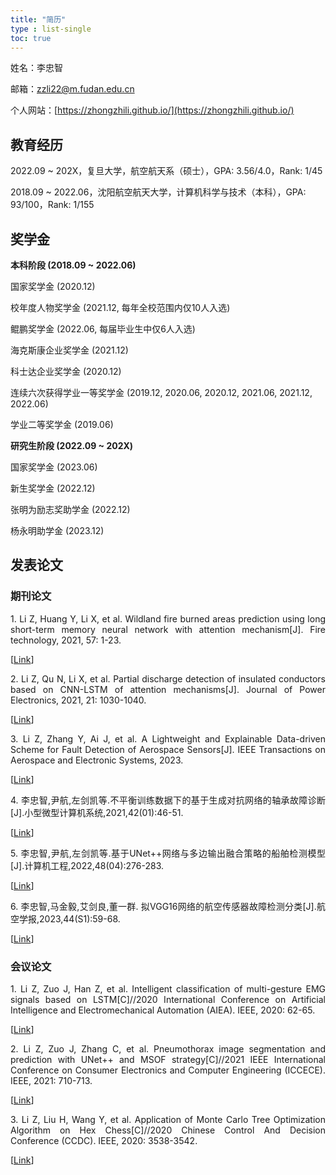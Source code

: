 ```yaml
---
title: "简历"
type : list-single
toc: true
---
```


姓名：李忠智

邮箱：zzli22@m.fudan.edu.cn

个人网站：[https://zhongzhili.github.io/](https://zhongzhili.github.io/)

## 教育经历

2022.09 ~ 202X，复旦大学，航空航天系（硕士），GPA: 3.56/4.0，Rank: 1/45

2018.09 ~ 2022.06，沈阳航空航天大学，计算机科学与技术（本科），GPA: 93/100，Rank: 1/155

## 奖学金

**本科阶段 (2018.09 ~ 2022.06)**

国家奖学金 (2020.12)

校年度人物奖学金 (2021.12, 每年全校范围内仅10人入选)

鲲鹏奖学金 (2022.06, 每届毕业生中仅6人入选)

海克斯康企业奖学金 (2021.12)

科士达企业奖学金 (2020.12)

连续六次获得学业一等奖学金 (2019.12, 2020.06, 2020.12, 2021.06, 2021.12, 2022.06)

学业二等奖学金 (2019.06)

**研究生阶段 (2022.09 ~ 202X)**

国家奖学金 (2023.06)

新生奖学金 (2022.12)

张明为励志奖助学金 (2022.12)

杨永明助学金 (2023.12)

## 发表论文

### 期刊论文

<p style="text-align: justify;">1. Li Z, Huang Y, Li X, et al. Wildland fire burned areas prediction using long short-term memory neural network with attention mechanism[J]. Fire technology, 2021, 57: 1-23.</p>

[[Link](https://link.springer.com/article/10.1007/s10694-020-01028-3)]

<p style="text-align: justify;">2. Li Z, Qu N, Li X, et al. Partial discharge detection of insulated conductors based on CNN-LSTM of attention mechanisms[J]. Journal of Power Electronics, 2021, 21: 1030-1040.</p>

[[Link](https://link.springer.com/article/10.1007/s43236-021-00239-3)]

<p style="text-align: justify;">3. Li Z, Zhang Y, Ai J, et al. A Lightweight and Explainable Data-driven Scheme for Fault Detection of Aerospace Sensors[J]. IEEE Transactions on Aerospace and Electronic Systems, 2023.</p>

[[Link](https://ieeexplore.ieee.org/abstract/document/10214393)]

<p style="text-align: justify;">4. 李忠智,尹航,左剑凯等.不平衡训练数据下的基于生成对抗网络的轴承故障诊断[J].小型微型计算机系统,2021,42(01):46-51.</p>

[[Link](https://kns.cnki.net/kcms2/article/abstract?v=gMQMAE8gPKFoOqOTXFrM4jIy46K-mNLfP_9PpAxVLyr9mC18EwBH-663Q2cxnv97dAZlEy2SwLI6tvufl83-zWuhdZOJTNIMh5EaAReIfKksMuzBzGnQHdWayciAJYmVfNK5J076zSmUu8eG8a4WxA==&uniplatform=NZKPT&language=CHS)]

<p style="text-align: justify;">5. 李忠智,尹航,左剑凯等.基于UNet++网络与多边输出融合策略的船舶检测模型[J].计算机工程,2022,48(04):276-283.</p>

[[Link](https://kns.cnki.net/kcms2/article/abstract?v=gMQMAE8gPKEjprq2oTsG5e0Uz2ueuEvNBOW2nm2KebfK-gLcfHtfun5u3piv5ECQfd8ugb-xcViRtugSJFTwzEK8wCRrvWEiVCfoc1KfROakYUkkjCwlMHNxbCJwflIHQ-BN8hsN1UjKrE4lhyh38w==&uniplatform=NZKPT&language=CHS)]

<p style="text-align: justify;">6. 李忠智,马金毅,艾剑良,董一群. 拟VGG16网络的航空传感器故障检测分类[J].航空学报,2023,44(S1):59-68.</p>

[[Link](https://kns.cnki.net/kcms2/article/abstract?v=gMQMAE8gPKFtTAQTFEkofUXwgxj-RHW9P3PzpDhA707ANl17AivYOTlV8JlTrY9rm9oNvHgoeHSmqbJfXPEGn1fLb7mPoJ-GFtqInVzLf7Znj3iPyMli6wOvqahXK8VK5aIjJaNQ2ieyjEp4Ao6sig==&uniplatform=NZKPT&language=CHS)]

### 会议论文

<p style="text-align: justify;">1. Li Z, Zuo J, Han Z, et al. Intelligent classification of multi-gesture EMG signals based on LSTM[C]//2020 International Conference on Artificial Intelligence and Electromechanical Automation (AIEA). IEEE, 2020: 62-65.</p>

[[Link](https://ieeexplore.ieee.org/abstract/document/9221418)]

<p style="text-align: justify;">2. Li Z, Zuo J, Zhang C, et al. Pneumothorax image segmentation and prediction with UNet++ and MSOF strategy[C]//2021 IEEE International Conference on Consumer Electronics and Computer Engineering (ICCECE). IEEE, 2021: 710-713.</p>

[[Link](https://ieeexplore.ieee.org/abstract/document/9342193)]

<p style="text-align: justify;">3. Li Z, Liu H, Wang Y, et al. Application of Monte Carlo Tree Optimization Algorithm on Hex Chess[C]//2020 Chinese Control And Decision Conference (CCDC). IEEE, 2020: 3538-3542.</p>

[[Link](https://ieeexplore.ieee.org/abstract/document/9164656)]







